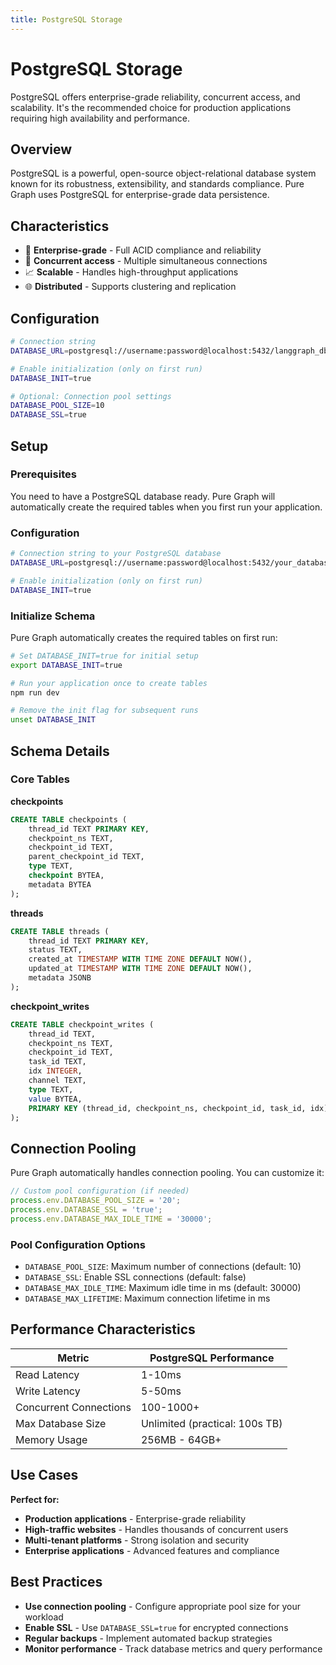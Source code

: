```yaml
---
title: PostgreSQL Storage
---
```


# PostgreSQL Storage

PostgreSQL offers enterprise-grade reliability, concurrent access, and scalability. It's the recommended choice for production applications requiring high availability and performance.

## Overview

PostgreSQL is a powerful, open-source object-relational database system known for its robustness, extensibility, and standards compliance. Pure Graph uses PostgreSQL for enterprise-grade data persistence.

## Characteristics

-   🏢 **Enterprise-grade** - Full ACID compliance and reliability
-   🔄 **Concurrent access** - Multiple simultaneous connections
-   📈 **Scalable** - Handles high-throughput applications
-   🌐 **Distributed** - Supports clustering and replication

## Configuration

```bash
# Connection string
DATABASE_URL=postgresql://username:password@localhost:5432/langgraph_db

# Enable initialization (only on first run)
DATABASE_INIT=true

# Optional: Connection pool settings
DATABASE_POOL_SIZE=10
DATABASE_SSL=true
```

## Setup

### Prerequisites

You need to have a PostgreSQL database ready. Pure Graph will automatically create the required tables when you first run your application.

### Configuration

```bash
# Connection string to your PostgreSQL database
DATABASE_URL=postgresql://username:password@localhost:5432/your_database

# Enable initialization (only on first run)
DATABASE_INIT=true
```

### Initialize Schema

Pure Graph automatically creates the required tables on first run:

```bash
# Set DATABASE_INIT=true for initial setup
export DATABASE_INIT=true

# Run your application once to create tables
npm run dev

# Remove the init flag for subsequent runs
unset DATABASE_INIT
```

## Schema Details

### Core Tables

**checkpoints**

```sql
CREATE TABLE checkpoints (
    thread_id TEXT PRIMARY KEY,
    checkpoint_ns TEXT,
    checkpoint_id TEXT,
    parent_checkpoint_id TEXT,
    type TEXT,
    checkpoint BYTEA,
    metadata BYTEA
);
```

**threads**

```sql
CREATE TABLE threads (
    thread_id TEXT PRIMARY KEY,
    status TEXT,
    created_at TIMESTAMP WITH TIME ZONE DEFAULT NOW(),
    updated_at TIMESTAMP WITH TIME ZONE DEFAULT NOW(),
    metadata JSONB
);
```

**checkpoint_writes**

```sql
CREATE TABLE checkpoint_writes (
    thread_id TEXT,
    checkpoint_ns TEXT,
    checkpoint_id TEXT,
    task_id TEXT,
    idx INTEGER,
    channel TEXT,
    type TEXT,
    value BYTEA,
    PRIMARY KEY (thread_id, checkpoint_ns, checkpoint_id, task_id, idx)
);
```

## Connection Pooling

Pure Graph automatically handles connection pooling. You can customize it:

```typescript
// Custom pool configuration (if needed)
process.env.DATABASE_POOL_SIZE = '20';
process.env.DATABASE_SSL = 'true';
process.env.DATABASE_MAX_IDLE_TIME = '30000';
```

### Pool Configuration Options

-   `DATABASE_POOL_SIZE`: Maximum number of connections (default: 10)
-   `DATABASE_SSL`: Enable SSL connections (default: false)
-   `DATABASE_MAX_IDLE_TIME`: Maximum idle time in ms (default: 30000)
-   `DATABASE_MAX_LIFETIME`: Maximum connection lifetime in ms

## Performance Characteristics

| Metric                 | PostgreSQL Performance         |
| ---------------------- | ------------------------------ |
| Read Latency           | 1-10ms                         |
| Write Latency          | 5-50ms                         |
| Concurrent Connections | 100-1000+                      |
| Max Database Size      | Unlimited (practical: 100s TB) |
| Memory Usage           | 256MB - 64GB+                  |

## Use Cases

**Perfect for:**

-   **Production applications** - Enterprise-grade reliability
-   **High-traffic websites** - Handles thousands of concurrent users
-   **Multi-tenant platforms** - Strong isolation and security
-   **Enterprise applications** - Advanced features and compliance

## Best Practices

-   **Use connection pooling** - Configure appropriate pool size for your workload
-   **Enable SSL** - Use `DATABASE_SSL=true` for encrypted connections
-   **Regular backups** - Implement automated backup strategies
-   **Monitor performance** - Track database metrics and query performance
